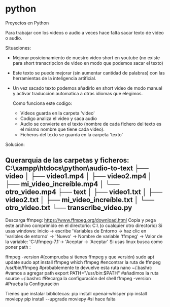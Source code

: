 # python
Proyectos en Python

Para trabajar con los videos o audio a veces hace falta sacar texto de video o audio.

Situaciones: 
* Mejorar posicionamiento de nuestro video short en youtube (no existe para short transcripcion de video en modo que podemos sacar el texto)
* Este texto se puede mejorar (sin aumentar cantidad de palabras) con las herramientas de la inteligencia artificial.
* Un vez sacado texto podemos añadirlo en short video de modo manual y activar traduccion automatica a otras idiomas que elegimos.

  Como funciona este codigo:

  * Videos guarda en la carpeta 'video'
  * Codigo analiza el video y saca audio
  * Audio se convierte en el texto (nombre de cada fichero del texto es el mismo nombre que tiene cada video).
  * Ficheros del texto se guarda en la carpeta 'texto'

Solucion:

Querarquia de las carpetas y ficheros:<br>
C:\xampp\htdocs\python\audio-to-text
├── video
│   ├── video1.mp4
│   ├── video2.mp4
│   ├── mi_video_increíble.mp4
│   └── otro_video.mp4
├── text
│   ├── video1.txt
│   ├── video2.txt
│   ├── mi_video_increíble.txt
│   └── otro_video.txt
└── transcribe_video.py
-----------------------------------------------------
Descarga ffmpeg:  https://www.ffmpeg.org/download.html
Copia y pega este archivo comprimido en el directorio: C:\ (o cualquier otro directorio)
Si usas windows: inicio -> escribe 'Variables de Entorno -> haz clic en 'varibles de entorno' -> 'Nuevo' -> Nombre de variable  'ffmpeg' -> Valor de la variable: 'C:\ffmpeg-7.1'-> 'Aceptar -> 'Aceptar'
Si usas linux busca como poner path :

ffmpeg -version #(comprueba si tienes ffmpeg y que versión)
sudo apt update
sudo apt install ffmpeg
which ffmpeg #encontrar la ruta de ffmpeg
/usr/bin/ffmpeg #probablemente te devuelve esta ruta
nano ~/.bashrc #vamos a agregar path
export PATH="/usr/bin:$PATH"    #añadimos la ruta
source ~/.bashrc  #Recarga la configuración del shell
ffmpeg -version  #Prueba la Configuración

Tienes que instalar bibliotecas:
pip install openai-whisper
pip install moviepy
pip install --upgrade moviepy  #si hace falta









